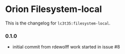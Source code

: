 Orion Filesystem-local
================

This is the changelog for ```lc3t35:filesystem-local```.

### 0.1.0

- initial commit from rdewolff work started in issue #8
